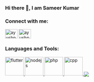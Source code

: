 ### Hi there 👋, I am Sameer Kumar

<h3 align="left">Connect with me:</h3>
<p align="left">
<a href="https://www.linkedin.com/in/sameer-kumar-07345a171" target="blank"><img align="center" src="https://cdn.jsdelivr.net/npm/simple-icons@3.0.1/icons/linkedin.svg" alt="ayushpgupta" height="30" width="40" /></a>
<a href="https://instagram.com/burns0flife" target="blank"><img align="center" src="https://cdn.jsdelivr.net/npm/simple-icons@3.0.1/icons/instagram.svg" alt="ayushpgupta" height="30" width="40" /></a>
</p>

<h3 align="left">Languages and Tools:</h3>
<p align="left"> 
  <a href="https://flutter.dev" target="_blank"> <img src="https://www.vectorlogo.zone/logos/flutterio/flutterio-icon.svg" alt="flutter" width="60" height="60"/> </a>
  <a href="https://nodejs.org" target="_blank"> <img src="https://www.vectorlogo.zone/logos/nodejs/nodejs-icon.svg" alt="nodejs" width="60" height="60"/> </a>
  <a href="https://www.php.net" target="_blank"> <img src="https://www.vectorlogo.zone/logos/php/php-icon.svg" alt="php" width="60" height="60" /> </a>
  <a href="https://isocpp.org/" target="_blank"> <img src="https://isocpp.org/assets/images/cpp_logo.png" alt="cpp" width="60" height="60" /> </a>
  
<img align="center" src="https://github-readme-stats.vercel.app/api/top-langs/?username=Sam1kumar&theme=light&hide_langs_below=1" />
